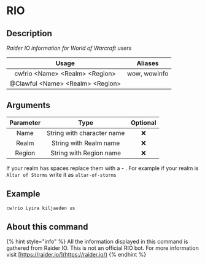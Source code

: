 # RIO

## Description

_Raider IO information for World of Warcraft users_

| Usage | Aliases |
| :---: | :---: |
| cw!rio &lt;Name&gt; &lt;Realm&gt; &lt;Region&gt; | wow, wowinfo |
| @Clawful &lt;Name&gt; &lt;Realm&gt; &lt;Region&gt; |  |

## Arguments

| Parameter | Type | Optional |
| :---: | :---: | :---: |
| Name | String with character name | ❌ |
| Realm | String with Realm name | ❌ |
| Region | String with Region name | ❌ |

If your realm has spaces replace them with a - . For example if your realm is `Altar of Storms` write it as `altar-of-storms`

## Example

```text
cw!rio Lyira kiljaeden us
```

## About this command

{% hint style="info" %}
All the information displayed in this command is gathered from Raider IO. This is not an official RIO bot. For more information visit [https://raider.io/](https://raider.io/)
{% endhint %}


